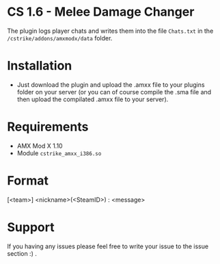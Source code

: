 # CS 1.6 - Melee Damage Changer
The plugin logs player chats and writes them into the file `Chats.txt` in the `/cstrike/addons/amxmodx/data` folder.

# Installation
- Just download the plugin and upload the .amxx file to your plugins folder on your server (or you can of course compile the .sma file and then upload the compilated .amxx file to your server).

# Requirements
- AMX Mod X 1.10
- Module `cstrike_amxx_i386.so`

# Format
[\<team\>] \<nickname\>(\<SteamID\>) : \<message\>

# Support
If you having any issues please feel free to write your issue to the issue section :) .
